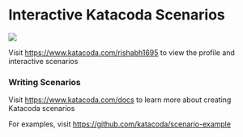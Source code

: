 # Interactive Katacoda Scenarios

[![](http://shields.katacoda.com/katacoda/rishabh1695/count.svg)](https://www.katacoda.com/rishabh1695 "Get your profile on Katacoda.com")

Visit https://www.katacoda.com/rishabh1695 to view the profile and interactive scenarios

### Writing Scenarios
Visit https://www.katacoda.com/docs to learn more about creating Katacoda scenarios

For examples, visit https://github.com/katacoda/scenario-example
